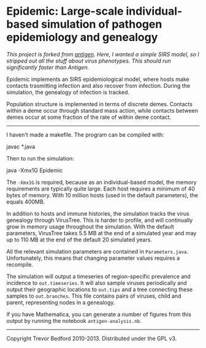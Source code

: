 Epidemic: Large-scale individual-based simulation of pathogen epidemiology and genealogy
========================================================================================

*This project is forked from [antigen](https://github.com/trvrb/antigen). Here, I wanted a simple
SIRS model, so I stripped out all the stuff about virus phenotypes. This should run significantly
faster than Antigen.*

Epidemic implements an SIRS epidemiological model, where hosts make contacts trasmitting infection
and also recover from infection.  During the simulation, the genealogy of infection is tracked.

Population structure is implemented in terms of discrete demes.  Contacts within a deme occur
through standard mass action, while contacts between demes occur at some fraction of the rate of
within deme contact.

-------------------------------------------

I haven't made a makefile.  The program can be compiled with:

javac *.java

Then to run the simulation:

java -Xmx1G Epidemic

The `-Xmx1G` is required, because as an individual-based model, the memory requirements are
typically quite large. Each host requires a minimum of 40 bytes of memory.  With 10 million hosts
(used in the default parameters), the equals 400MB.

In addition to hosts and immune histories, the simulation tracks the virus genealogy through
VirusTree.  This is harder to profile, and will continually grow in memory usage throughout the
simulation.  With the default parameters, VirusTree takes 5.5 MB at the end of a simulated year and
may up to 110 MB at the end of the default 20 simulated years.

All the relevant simulation parameters are contained in `Parameters.java`.  Unfortunately, this
means that changing parameter values requires a recompile.

The simulation will output a timeseries of region-specific prevalence and incidence to
`out.timeseries`.  It will also sample viruses periodically and output their geographic locations to
`out.tips` and a tree connecting these samples to `out.branches`.  This file contains pairs of
viruses, child and parent, representing nodes in a genealogy.

If you have Mathematica, you can generate a number of figures from this output by running the
notebook `antigen-analysis.nb`.

-------------------------------------------

Copyright Trevor Bedford 2010-2013. Distributed under the GPL v3.